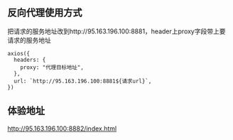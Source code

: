 ## 反向代理使用方式

把请求的服务地址改到http://95.163.196.100:8881，header上proxy字段带上要请求的服务地址

```
axios({
  headers: {
    proxy: "代理目标地址",
  },
  url: `http://95.163.196.100:8881${请求url}`,
})
```

## 体验地址

http://95.163.196.100:8882/index.html
